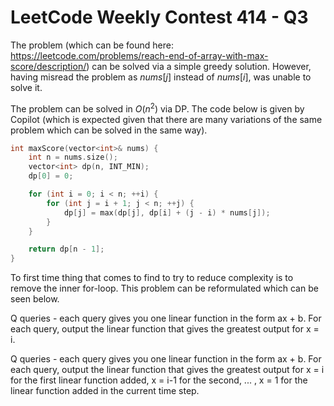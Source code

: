 # LeetCode Weekly Contest 414 - Q3

The problem (which can be found here: <https://leetcode.com/problems/reach-end-of-array-with-max-score/description/>) can be solved via a simple greedy solution. However, having misread the problem as $nums[j]$ instead of $nums[i]$, was unable to solve it.

The problem can be solved in $O(n^2)$ via DP. The code below is given by Copilot (which is expected given that there are many variations of the same problem which can be solved in the same way).

```cpp
int maxScore(vector<int>& nums) {
    int n = nums.size();
    vector<int> dp(n, INT_MIN);
    dp[0] = 0;

    for (int i = 0; i < n; ++i) {
        for (int j = i + 1; j < n; ++j) {
            dp[j] = max(dp[j], dp[i] + (j - i) * nums[j]);
        }
    }

    return dp[n - 1];
}
```

To first time thing that comes to find to try to reduce complexity is to remove the inner for-loop. This problem can be reformulated which can be seen below.

Q queries - each query gives you one linear function in the form ax + b.
For each query, output the linear function that gives the greatest output for x = i.

Q queries - each query gives you one linear function in the form ax + b.
For each query, output the linear function that gives the greatest output for x = i for the first linear function added, x = i-1 for the second, ... , x = 1 for the linear function added in the current time step.
